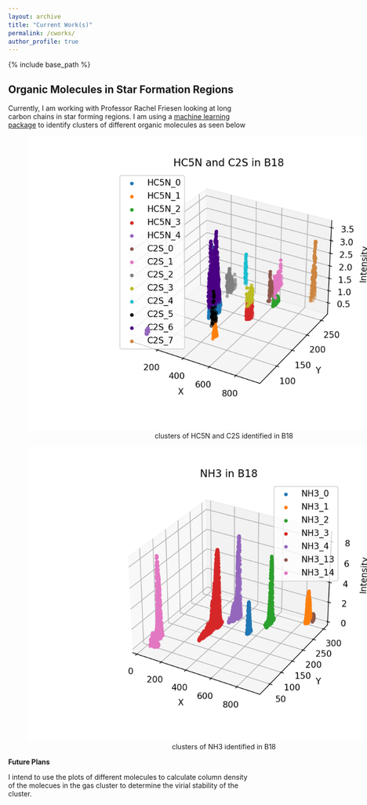 ```yaml
---
layout: archive
title: "Current Work(s)"
permalink: /cworks/
author_profile: true
---
```

{% include base_path %}

## Organic Molecules in Star Formation Regions

Currently, I am working with Professor Rachel Friesen looking at long carbon chains in star forming regions. I am using a [machine learning package](https://github.com/jdhenshaw/acorns) to identify clusters of different organic molecules as seen below 
<div style="text-align: center;">
  <figure style="width:800px">
	  <img src="/HC5N_C2S.png" alt="HC5N C2S plot">
	  <figcaption>clusters of HC5N and C2S identified in B18 </figcaption>
      </figure>
    <figure style="width:800px">
	  <img src="/NH3.png" alt="NH3 plot">
	  <figcaption>clusters of NH3 identified in B18 </figcaption>
      </figure>
        </div>

**Future Plans**

I intend to use the plots of different molecules to calculate column density of the molecues in the gas cluster to determine the virial stability of the cluster.